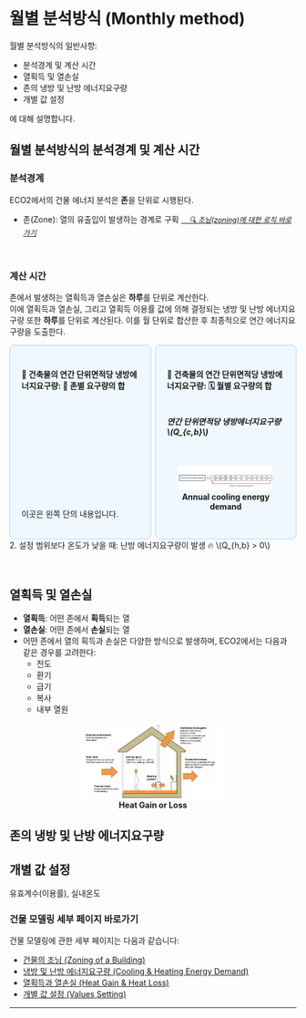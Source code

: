 # 월별 분석방식 (Monthly method)
월별 분석방식의 일반사항:   

- 분석경계 및 계산 시간
- 열획득 및 열손실
- 존의 냉방 및 난방 에너지요구량
- 개별 값 설정   

에 대해 설명합니다.

## 월별 분석방식의 분석경계 및 계산 시간
### 분석경계
ECO2에서의 건물 에너지 분석은 **존**을 단위로 시행된다.   
- 존(Zone): 열의 유출입이 발생하는 경계로 구획 <span style="font-size: 0.9em; font-style: italic;">[&nbsp;&nbsp;&nbsp;&nbsp;🔍 조닝(zoning)에 대한 로직 바로가기](../1.%20ECO2%20Logic%20Guide/Zoning.md)</span>


<br>

### 계산 시간

존에서 발생하는 열획득과 열손실은 **하루**를 단위로 계산한다.   
이에 열획득과 열손실, 그리고 열획득 이용률 값에 의해 결정되는 냉방 및 난방 에너지요구량 또한 **하루**를 단위로 계산된다. 이를 월 단위로 합산한 후 최종적으로 연간 에너지요구량을 도출한다.


<div style="display: flex; gap: 0.5em; align-items: stretch;">
    <div style="
    flex: 1;
    background: #f0f8ff;
    border: 1px solid #aad4ff;
    border-radius: 8px;
    padding: 20px;
    display: flex;
    flex-direction: column;
    justify-content: space-between;
  ">
    <h4> 🔹 건축물의 연간 단위면적당 냉방에너지요구량: 📐 존별 요구량의 합</h4>
    <h5></h5>
    <p>이곳은 왼쪽 단의 내용입니다.</p>
  </div>
    <div style="
    flex: 1;
    background: #f0f8ff;
    border: 1px solid #aad4ff;
    border-radius: 8px;
    padding: 20px;
    display: flex;
    flex-direction: column;
    justify-content: space-between;
  ">
    <h4> 🔹 건축물의 연간 단위면적당 냉방에너지요구량: 🗓️ 월별 요구량의 합</h4>
    <h5>연간 단위면적당 냉방에너지요구량 \(Q_{c,b}\)</h5>
    <p><center>
  <img src="../../_images/adjusted_left_box_width_c.png" style="max-width: 80%;" alt="Annual & monthly cooling energy demand">
  <div><strong>Annual cooling energy demand</strong></div>
</center>
</p>
  </div>
</div>
2. 설정 범위보다 온도가 낮을 때: 난방 에너지요구량이 발생 🔥 \(Q_{h,b} > 0\)   


&nbsp;<br>


## 열획득 및 열손실
- **열획득**: 어떤 존에서 **획득**되는 열 
- **열손실**: 어떤 존에서 **손실**되는 열
- 어떤 존에서 열의 획득과 손실은 다양한 방식으로 발생하며, ECO2에서는 다음과 같은 경우를 고려한다:
    - 전도
    - 환기
    - 급기
    - 복사
    - 내부 열원

<figure style="text-align: center;">
  <img src="../../_images/Heat_gain_or_loss.png" style="max-width: 60%;" alt="Heat_gain_or_loss">
  <figcaption><strong>Heat Gain or Loss</strong></figcaption>
</figure>


## 존의 냉방 및 난방 에너지요구량

## 개별 값 설정
유효계수(이용률), 실내온도



### 건물 모델링 세부 페이지 바로가기

건물 모델링에 관한 세부 페이지는 다음과 같습니다:

- [건물의 조닝 (Zoning of a Building)](./Zoning.md)
- [냉방 및 난방 에너지요구량 (Cooling & Heating Energy Demand)](./Cooling_heating_energy_demand.md)
- [열획득과 열손실 (Heat Gain & Heat Loss)](./Heat_gain_loss.md)
- [개별 값 설정 (Values Setting)](./Value.md)

---